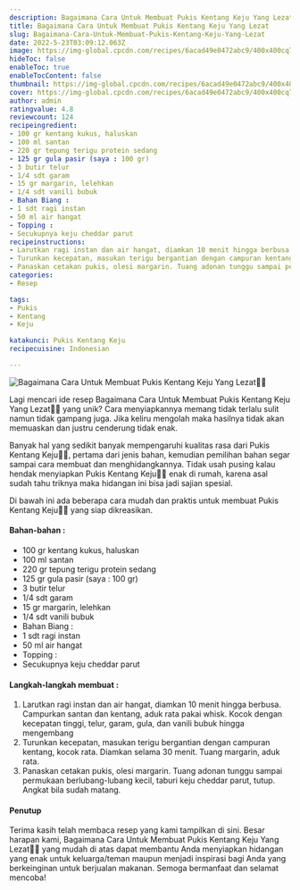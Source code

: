 ```yaml
---
description: Bagaimana Cara Untuk Membuat Pukis Kentang Keju Yang Lezat"
title: Bagaimana Cara Untuk Membuat Pukis Kentang Keju Yang Lezat
slug: Bagaimana-Cara-Untuk-Membuat-Pukis-Kentang-Keju-Yang-Lezat
date: 2022-5-23T03:09:12.063Z
image: https://img-global.cpcdn.com/recipes/6acad49e0472abc9/400x400cq70/photo.jpg
hideToc: false
enableToc: true
enableTocContent: false
thumbnail: https://img-global.cpcdn.com/recipes/6acad49e0472abc9/400x400cq70/photo.jpg
cover: https://img-global.cpcdn.com/recipes/6acad49e0472abc9/400x400cq70/photo.jpg
author: admin
ratingvalue: 4.8
reviewcount: 124
recipeingredient:
- 100 gr kentang kukus, haluskan
- 100 ml santan
- 220 gr tepung terigu protein sedang
- 125 gr gula pasir (saya : 100 gr)
- 3 butir telur
- 1/4 sdt garam
- 15 gr margarin, lelehkan
- 1/4 sdt vanili bubuk
- Bahan Biang :
- 1 sdt ragi instan
- 50 ml air hangat
- Topping :
- Secukupnya keju cheddar parut
recipeinstructions:
- Larutkan ragi instan dan air hangat, diamkan 10 menit hingga berbusa. Campurkan santan dan kentang, aduk rata pakai whisk. Kocok dengan kecepatan tinggi, telur, garam, gula, dan vanili bubuk hingga mengembang
- Turunkan kecepatan, masukan terigu bergantian dengan campuran kentang, kocok rata. Diamkan selama 30 menit. Tuang margarin, aduk rata.
- Panaskan cetakan pukis, olesi margarin. Tuang adonan tunggu sampai permukaan berlubang-lubang kecil, taburi keju cheddar parut, tutup. Angkat bila sudah matang.
categories:
- Resep

tags:
- Pukis
- Kentang
- Keju

katakunci: Pukis Kentang Keju
recipecuisine: Indonesian

---
```


![Bagaimana Cara Untuk Membuat Pukis Kentang Keju Yang Lezat👩‍🍳](https://img-global.cpcdn.com/recipes/6acad49e0472abc9/400x400cq70/photo.jpg)

Lagi mencari ide resep Bagaimana Cara Untuk Membuat Pukis Kentang Keju Yang Lezat👩‍🍳 yang unik? Cara menyiapkannya memang tidak terlalu sulit namun tidak gampang juga. Jika keliru mengolah maka hasilnya tidak akan memuaskan dan justru cenderung tidak enak.

Banyak hal yang sedikit banyak mempengaruhi kualitas rasa dari Pukis Kentang Keju👩‍🍳, pertama dari jenis bahan, kemudian pemilihan bahan segar sampai cara membuat dan menghidangkannya. Tidak usah pusing kalau hendak menyiapkan Pukis Kentang Keju👩‍🍳 enak di rumah, karena asal sudah tahu triknya maka hidangan ini bisa jadi sajian spesial.

Di bawah ini ada beberapa cara mudah dan praktis untuk membuat Pukis Kentang Keju👩‍🍳 yang siap dikreasikan.

<!--inarticleads1-->

#### Bahan-bahan :

- 100 gr kentang kukus, haluskan
- 100 ml santan
- 220 gr tepung terigu protein sedang
- 125 gr gula pasir (saya : 100 gr)
- 3 butir telur
- 1/4 sdt garam
- 15 gr margarin, lelehkan
- 1/4 sdt vanili bubuk
- Bahan Biang :
- 1 sdt ragi instan
- 50 ml air hangat
- Topping :
- Secukupnya keju cheddar parut

<!--inarticleads2-->

#### Langkah-langkah membuat :

1. Larutkan ragi instan dan air hangat, diamkan 10 menit hingga berbusa. Campurkan santan dan kentang, aduk rata pakai whisk. Kocok dengan kecepatan tinggi, telur, garam, gula, dan vanili bubuk hingga mengembang
1. Turunkan kecepatan, masukan terigu bergantian dengan campuran kentang, kocok rata. Diamkan selama 30 menit. Tuang margarin, aduk rata.
1. Panaskan cetakan pukis, olesi margarin. Tuang adonan tunggu sampai permukaan berlubang-lubang kecil, taburi keju cheddar parut, tutup. Angkat bila sudah matang.

#### Penutup

Terima kasih telah membaca resep yang kami tampilkan di sini. Besar harapan kami, Bagaimana Cara Untuk Membuat Pukis Kentang Keju Yang Lezat👩‍🍳 yang mudah di atas dapat membantu Anda menyiapkan hidangan yang enak untuk keluarga/teman maupun menjadi inspirasi bagi Anda yang berkeinginan untuk berjualan makanan. Semoga bermanfaat dan selamat mencoba!